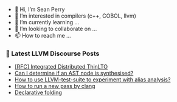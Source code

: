 - 👋 Hi, I’m Sean Perry
- 👀 I’m interested in compilers (c++, COBOL, llvm)
- 🌱 I’m currently learning ...
- 💞️ I’m looking to collaborate on ...
- 📫 How to reach me ...

<!---
s66perry/s66perry is a ✨ special ✨ repository because its `README.md` (this file) appears on your GitHub profile.
You can click the Preview link to take a look at your changes.
--->
### 📕 Latest LLVM Discourse Posts

<!-- DISCOURSE-LLVM:START -->
- [[RFC] Integrated Distributed ThinLTO](https://discourse.llvm.org/t/rfc-integrated-distributed-thinlto/69641#post_9)
- [Can I determine if an AST node is synthesised?](https://discourse.llvm.org/t/can-i-determine-if-an-ast-node-is-synthesised/69623#post_4)
- [How to use LLVM-test-suite to experiment with alias analysis?](https://discourse.llvm.org/t/how-to-use-llvm-test-suite-to-experiment-with-alias-analysis/69668#post_4)
- [How to run a new pass by clang](https://discourse.llvm.org/t/how-to-run-a-new-pass-by-clang/69669#post_1)
- [Declarative folding](https://discourse.llvm.org/t/declarative-folding/69636#post_2)
<!-- DISCOURSE-LLVM:END -->
